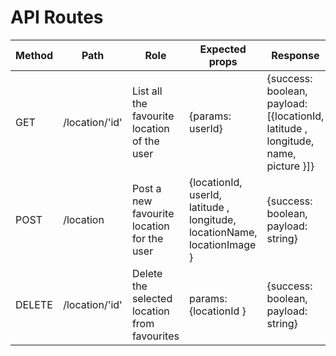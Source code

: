 # API Routes

| Method | Path | Role | Expected props | Response |
|---|---|---|---|--|
| GET	| /location/'id' | List all the favourite location of the user | {params: userId} | {success: boolean, payload: [{locationId, latitude , longitude, name, picture }]} | 
| POST | /location | Post a new favourite location for the user | {locationId, userId, latitude , longitude, locationName, locationImage }	| {success: boolean, payload: string} |
| DELETE | /location/'id' |	Delete the selected location from favourites | params: {locationId }	| {success: boolean, payload: string}	|
